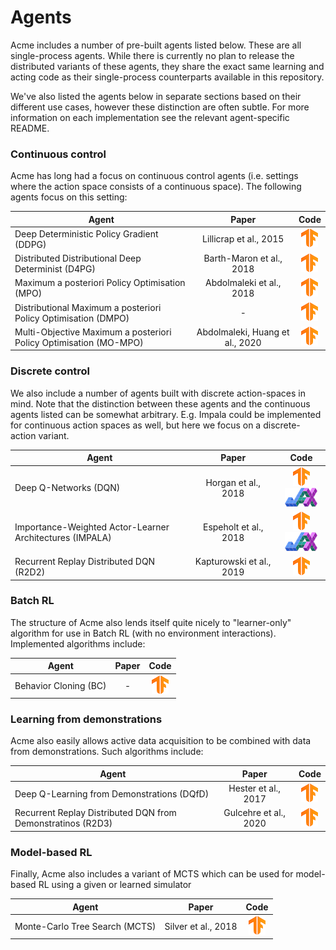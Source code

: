 # Agents

Acme includes a number of pre-built agents listed below. These are all
single-process agents. While there is currently no plan to release the
distributed variants of these agents, they share the exact same learning and
acting code as their single-process counterparts available in this repository.

We've also listed the agents below in separate sections based on their different
use cases, however these distinction are often subtle. For more information on
each implementation see the relevant agent-specific README.

### Continuous control

Acme has long had a focus on continuous control agents (i.e. settings where the
action space consists of a continuous space). The following agents focus on this
setting:

Agent                                                          | Paper                    | Code
-------------------------------------------------------------- | :----------------------: | :--:
Deep Deterministic Policy Gradient (DDPG)                      | Lillicrap et al., 2015   | [![TF](../../docs/logos/tf-small.png)][DDPG_TF2]
Distributed Distributional Deep Determinist (D4PG)             | Barth-Maron et al., 2018 | [![TF](../../docs/logos/tf-small.png)][D4PG_TF2]
Maximum a posteriori Policy Optimisation (MPO)                 | Abdolmaleki et al., 2018 | [![TF](../../docs/logos/tf-small.png)][MPO_TF2]
Distributional Maximum a posteriori Policy Optimisation (DMPO) | -                        | [![TF](../../docs/logos/tf-small.png)][DMPO_TF2]
Multi-Objective Maximum a posteriori Policy Optimisation (MO-MPO) | Abdolmaleki, Huang et al., 2020 | [![TF](../../docs/logos/tf-small.png)][MOMPO_TF2]

### Discrete control

We also include a number of agents built with discrete action-spaces in mind.
Note that the distinction between these agents and the continuous agents listed
can be somewhat arbitrary. E.g. Impala could be implemented for continuous
action spaces as well, but here we focus on a discrete-action variant.

Agent                                                    | Paper                    | Code
-------------------------------------------------------- | :----------------------: | :--:
Deep Q-Networks (DQN)                                    | Horgan et al., 2018      | [![TF](../../docs/logos/tf-small.png)][DQN_TF2] [![JAX](../../docs/logos/jax-small.png)][DQN_JAX]
Importance-Weighted Actor-Learner Architectures (IMPALA) | Espeholt et al., 2018    | [![TF](../../docs/logos/tf-small.png)][IMPALA_TF2] [![JAX](../../docs/logos/jax-small.png)][IMPALA_JAX]
Recurrent Replay Distributed DQN (R2D2)                  | Kapturowski et al., 2019 | [![TF](../../docs/logos/tf-small.png)][R2D2_TF2]

### Batch RL

The structure of Acme also lends itself quite nicely to "learner-only" algorithm
for use in Batch RL (with no environment interactions). Implemented algorithms
include:

Agent                 | Paper | Code
--------------------- | :---: | :---------------------------------:
Behavior Cloning (BC) | -     | [![TF](../../docs/logos/tf-small.png)][BC_TF2]

### Learning from demonstrations

Acme also easily allows active data acquisition to be combined with data from
demonstrations. Such algorithms include:

Agent                                                       | Paper                 | Code
----------------------------------------------------------- | :-------------------: | :--:
Deep Q-Learning from Demonstrations (DQfD)                  | Hester et al., 2017   | [![TF](../../docs/logos/tf-small.png)][DQFD_TF2]
Recurrent Replay Distributed DQN from Demonstratinos (R2D3) | Gulcehre et al., 2020 | [![TF](../../docs/logos/tf-small.png)][R2D3_TF2]

### Model-based RL

Finally, Acme also includes a variant of MCTS which can be used for model-based
RL using a given or learned simulator

Agent                          | Paper               | Code
------------------------------ | :-----------------: | :--:
Monte-Carlo Tree Search (MCTS) | Silver et al., 2018 | [![TF](../../docs/logos/tf-small.png)][MCTS_TF2]

<!-- TF agents -->

[DQN_TF2]: tf/dqn/
[IMPALA_TF2]: tf/impala/
[R2D2_TF2]: tf/r2d2/
[MCTS_TF2]: tf/mcts/
[DDPG_TF2]: tf/ddpg/
[D4PG_TF2]: tf/d4pg/
[MPO_TF2]: tf/mpo/
[DMPO_TF2]: tf/dmpo/
[MOMPO_TF2]: tf/mompo/
[BC_TF2]: tf/bc/
[DQFD_TF2]: tf/dqfd/
[R2D3_TF2]: tf/r2d3/

<!-- JAX agents -->

[DQN_JAX]: jax/dqn/
[IMPALA_JAX]: jax/impala/
[D4PG_JAX]: jax/d4pg/
